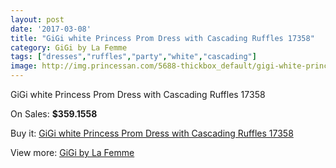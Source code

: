 ```yaml
---
layout: post
date: '2017-03-08'
title: "GiGi white Princess Prom Dress with Cascading Ruffles 17358"
category: GiGi by La Femme
tags: ["dresses","ruffles","party","white","cascading"]
image: http://img.princessan.com/5688-thickbox_default/gigi-white-princess-prom-dress-with-cascading-ruffles-17358.jpg
---
```

GiGi white Princess Prom Dress with Cascading Ruffles 17358

On Sales: **$359.1558**
<a href="https://www.princessan.com/en/gigi-by-la-femme/2596-gigi-white-princess-prom-dress-with-cascading-ruffles-17358.html"><amp-img layout="responsive" width="600" height="600" src="//img.princessan.com/5688-thickbox_default/gigi-white-princess-prom-dress-with-cascading-ruffles-17358.jpg" alt="GiGi white Princess Prom Dress with Cascading Ruffles 17358 0" /></a>
<a href="https://www.princessan.com/en/gigi-by-la-femme/2596-gigi-white-princess-prom-dress-with-cascading-ruffles-17358.html"><amp-img layout="responsive" width="600" height="600" src="//img.princessan.com/5689-thickbox_default/gigi-white-princess-prom-dress-with-cascading-ruffles-17358.jpg" alt="GiGi white Princess Prom Dress with Cascading Ruffles 17358 1" /></a>

Buy it: [GiGi white Princess Prom Dress with Cascading Ruffles 17358](https://www.princessan.com/en/gigi-by-la-femme/2596-gigi-white-princess-prom-dress-with-cascading-ruffles-17358.html "GiGi white Princess Prom Dress with Cascading Ruffles 17358")

View more: [GiGi by La Femme](https://www.princessan.com/en/21-gigi-by-la-femme "GiGi by La Femme")